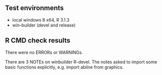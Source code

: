 ## Test environments
* local windows 8 x64, R 3.1.3
* win-builder (devel and release)

## R CMD check results
There were no ERRORs or WARNINGs.

There are 3 NOTEs on winbuilder R-devel. The notes asked to import some basic functions explicitly, e.g. import abline from graphics.